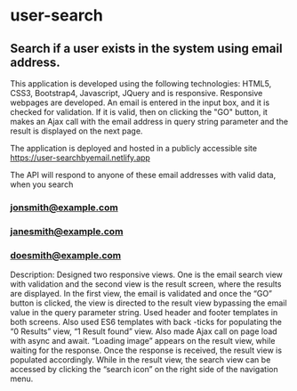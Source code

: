 # user-search
## Search if a user exists in the system using email address.
 This application is developed using the following technologies: HTML5, CSS3, Bootstrap4, Javascript, JQuery and is responsive.
 Responsive webpages are developed. An email is entered in the input box, and it is checked for validation. If it is valid, then on clicking the "GO" button, it makes an Ajax call with the email address in query string parameter and the result is displayed on the next page. 

The application is deployed and hosted in a publicly accessible site https://user-searchbyemail.netlify.app

The API will respond to anyone of these email addresses with valid data, when you search
### jonsmith@example.com
### janesmith@example.com
### doesmith@example.com

Description:
Designed two responsive views. One is the email search view with validation and the second view is the result screen, where the results are displayed. 
In the first view, the email is validated and once the “GO” button is clicked, the view is directed to the result view bypassing the email value in the query parameter string.
Used header and footer templates in both screens. Also used ES6 templates with back -ticks for populating the “0 Results” view, “1 Result found” view.
Also made Ajax call on page load with async and await. “Loading image” appears on the result view, while waiting for the response. Once the response is received, the result view is populated accordingly. While in the result view, the search view can be accessed by clicking the “search icon” on the right side of the navigation menu.
